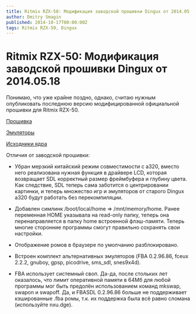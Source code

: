 ```yaml
---
title: Ritmix RZX-50: Модификация заводской прошивки Dingux от 2014.05.18
author: Dmitry Smagin
published: 2014-10-17T00:00:00Z
tags: Ritmix RZX-50, Dingux
---
```


# Ritmix RZX-50: Модификация заводской прошивки Dingux от 2014.05.18

Понимаю, что уже крайне поздно, однако, считаю нужным опубликовать последнюю версию модифицированной официальной прошивки для Ritmix RZX-50.

[Прошивка](https://yadi.sk/d/2puQQMIW32yZqF)

[Эмуляторы](https://yadi.sk/d/njB7qB1M32yaPn)

[Исходники ядра](https://github.com/dmitrysmagin/a380_kernel/tree/jz-2.6.24)

Отличия от заводской прошивки:

- Убран мерзкий китайский режим совместимости с a320, вместо него реализована
нужная функция в драйвере LCD, которая возвращает SDL корректный размер
фреймбуфера и глубину цвета. Как следствие, SDL теперь сама заботится о
центрировании картинки, и теперь множество игр и эмуляторов от старого Dingux
a320 будут работать без перекомпиляции.

- Добавлен симлинк /boot/local/home => /mnt/memory/home. Ранее переменная
HOME указывала на read-only папку, теперь она перенаправляется в папку home
встроенной флэш-памяти. Теперь многие сторонние программы смогут правильно
сохранять свои настройки.

- Отображение ромов в браузере по умолчанию разблокировано.

- Встроен комплект альтернативных эмуляторов (FBA 0.2.96.86, fceux 2.2.2,
gnuboy, gpsp, picodrive, sms_sdl, snes9x4d).

- FBA  использует системный своп. Да-да, после стольких лет оказалось, что лимит оперативной памяти в 64Мб для любой программы мог быть предолён использованием команд mkswap, swapon и swapoff. Да, и FBASDL 0.2.96.86 больше не поддерживает кэшированные .fba ромы, т.к. их поддержка была всё равно сломана (используйте nxu.dge).
